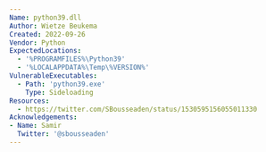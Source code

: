 ```yaml
---
Name: python39.dll
Author: Wietze Beukema
Created: 2022-09-26
Vendor: Python
ExpectedLocations:
  - '%PROGRAMFILES%\Python39'
  - '%LOCALAPPDATA%\Temp\%VERSION%'
VulnerableExecutables:
  - Path: 'python39.exe'
    Type: Sideloading
Resources:
  - https://twitter.com/SBousseaden/status/1530595156055011330
Acknowledgements:
- Name: Samir
  Twitter: '@sbousseaden'
---
```



